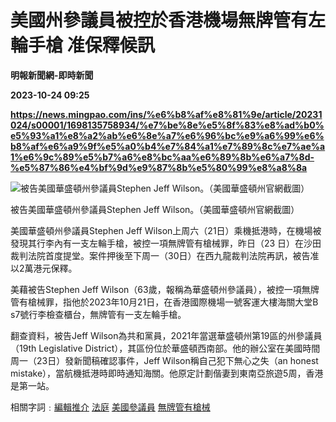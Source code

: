 # 美國州參議員被控於香港機場無牌管有左輪手槍 准保釋候訊
**明報新聞網-即時新聞**

**2023-10-24 09:25**

**https://news.mingpao.com/ins/%e6%b8%af%e8%81%9e/article/20231024/s00001/1698135758934/%e7%be%8e%e5%8f%83%e8%ad%b0%e5%93%a1%e8%a2%ab%e6%8e%a7%e6%96%bc%e9%a6%99%e6%b8%af%e6%a9%9f%e5%a0%b4%e7%84%a1%e7%89%8c%e7%ae%a1%e6%9c%89%e5%b7%a6%e8%bc%aa%e6%89%8b%e6%a7%8d-%e5%87%86%e4%bf%9d%e9%87%8b%e5%80%99%e8%a8%8a**

![被告美國華盛頓州參議員Stephen Jeff Wilson。（美國華盛頓州官網截圖）](https://fs.mingpao.com/ins/20231024/s00001/c7ac90f1dfd01c7be2b8ab1c710104fc.jpg)

被告美國華盛頓州參議員Stephen Jeff Wilson。（美國華盛頓州官網截圖）

美國華盛頓州參議員Stephen Jeff Wilson上周六（21日）乘機抵港時，在機場被發現其行李內有一支左輪手槍，被控一項無牌管有槍械罪，昨日（23 日）在沙田裁判法院首度提堂。案件押後至下周一（30日）在西九龍裁判法院再訊，被告准以2萬港元保釋。

美藉被告Stephen Jeff Wilson（63歲，報稱為華盛頓州參議員），被控一項無牌管有槍械罪，指他於2023年10月21日，在香港國際機場一號客運大樓海關大堂B s7號行李檢查櫃台，無牌管有一支左輪手槍。

翻查資料，被告Jeff Wilson為共和黨員，2021年當選華盛頓州第19區的州參議員（19th Legislative District），其區份位於華盛頓西南部。他的辦公室在美國時間周一（23日）發新聞稿確認事件，Jeff Wilson稱自己犯下無心之失（an honest mistake），當航機抵港時即時通知海關。他原定計劃偕妻到東南亞旅遊5周，香港是第一站。

相關字詞﹕[編輯推介](https://news.mingpao.com/ins/%e6%b8%af%e8%81%9e/article/20231024/s00001/php/search2.php?pnssection=all&inssection=all&searchtype=A&keywords=%E7%B7%A8%E8%BC%AF%E6%8E%A8%E4%BB%8B) [法庭](https://news.mingpao.com/ins/%e6%b8%af%e8%81%9e/article/20231024/s00001/php/search2.php?pnssection=all&inssection=all&searchtype=A&keywords=%E6%B3%95%E5%BA%AD) [美國參議員](https://news.mingpao.com/ins/%e6%b8%af%e8%81%9e/article/20231024/s00001/php/search2.php?pnssection=all&inssection=all&searchtype=A&keywords=%E7%BE%8E%E5%9C%8B%E5%8F%83%E8%AD%B0%E5%93%A1) [無牌管有槍械](https://news.mingpao.com/ins/%e6%b8%af%e8%81%9e/article/20231024/s00001/php/search2.php?pnssection=all&inssection=all&searchtype=A&keywords=%E7%84%A1%E7%89%8C%E7%AE%A1%E6%9C%89%E6%A7%8D%E6%A2%B0)